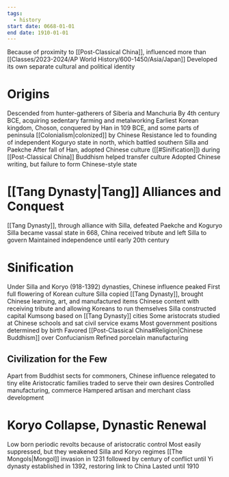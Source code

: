 ```yaml
---
tags:
  - history
start date: 0668-01-01
end date: 1910-01-01
---
```

Because of proximity to [[Post-Classical China]], influenced more than [[Classes/2023-2024/AP World History/600-1450/Asia/Japan]]
Developed its own separate cultural and political identity
# Origins
Descended from hunter-gatherers of Siberia and Manchuria
By 4th century BCE, acquiring sedentary farming and metalworking
Earliest Korean kingdom, Choson, conquered by Han in 109 BCE, and some parts of peninsula [[Colonialism|colonized]] by Chinese
Resistance led to founding of independent Koguryo state in north, which battled southern Silla and Paekche
After fall of Han, adopted Chinese culture ([[#Sinification]]) during [[Post-Classical China]]
Buddhism helped transfer culture
Adopted Chinese writing, but failure to form Chinese-style state
# [[Tang Dynasty|Tang]] Alliances and Conquest
[[Tang Dynasty]], through alliance with Silla, defeated Paekche and Koguryo
Silla became vassal state in 668, China received tribute and left Silla to govern
Maintained independence until early 20th century
# Sinification
Under Silla and Koryo (918-1392) dynasties, Chinese influence peaked
First full flowering of Korean culture
Silla copied [[Tang Dynasty]], brought Chinese learning, art, and manufactured items
Chinese content with receiving tribute and allowing Koreans to run themselves
Silla constructed capital Kumsong based on [[Tang Dynasty]] cities 
Some aristocrats studied at Chinese schools and sat civil service exams
Most government positions determined by birth
Favored [[Post-Classical China#Religion|Chinese Buddhism]] over Confucianism
Refined porcelain manufacturing
## Civilization for the Few
Apart from Buddhist sects for commoners, Chinese influence relegated to tiny elite
Aristocratic families traded to serve their own desires
Controlled manufacturing, commerce
Hampered artisan and merchant class development
# Koryo Collapse, Dynastic Renewal
Low born periodic revolts because of aristocratic control
Most easily suppressed, but they weakened Silla and Koryo regimes
[[The Mongols|Mongol]] invasion in 1231 followed by century of conflict until Yi dynasty established in 1392, restoring link to China
Lasted until 1910